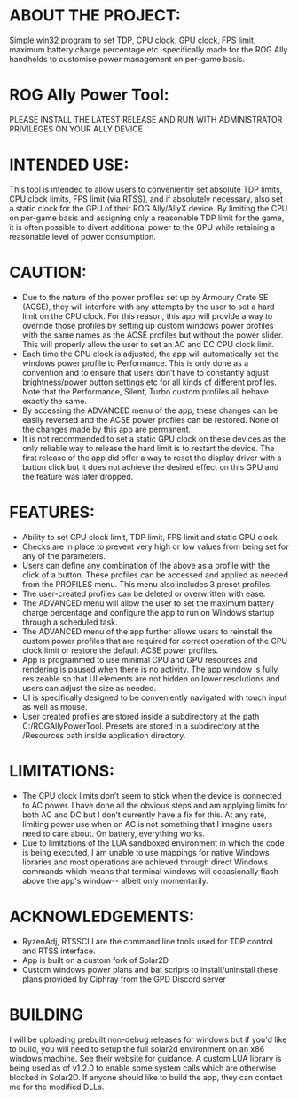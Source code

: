 # ABOUT THE PROJECT:
Simple win32 program to set TDP, CPU clock, GPU clock, FPS limit, maximum battery charge percentage etc. specifically made for the ROG Ally handhelds to customise power management on per-game basis. 

# ROG Ally Power Tool:

PLEASE INSTALL THE LATEST RELEASE AND RUN WITH ADMINISTRATOR PRIVILEGES ON YOUR ALLY DEVICE

# INTENDED USE:
This tool is intended to allow users to conveniently set absolute TDP limits, CPU clock limits, FPS limit (via RTSS), and if absolutely necessary, also set a static clock for the GPU of their ROG Ally/AllyX device.
By limiting the CPU on per-game basis and assigning only a reasonable TDP limit for the game, it is often possible to divert additional power to the GPU while retaining a reasonable level of power consumption. 

# CAUTION:
- Due to the nature of the power profiles set up by Armoury Crate SE (ACSE), they will interfere with any attempts by the user to set a hard limit on the CPU clock. For this reason, this app will provide a way to override those profiles by setting up custom windows power profiles with the same names as the ACSE profiles but without the power slider. This will properly allow the user to set an AC and DC CPU clock limit.
- Each time the CPU clock is adjusted, the app will automatically set the windows power profile to Performance. This is only done as a convention and to ensure that users don’t have to constantly adjust brightness/power button settings etc for all kinds of different profiles. Note that the Performance, Silent, Turbo custom profiles all behave exactly the same.
- By accessing the ADVANCED menu of the app, these changes can be easily reversed and the ACSE power profiles can be restored. None of the changes made by this app are permanent. 
- It is not recommended to set a static GPU clock on these devices as the only reliable way to release the hard limit is to restart the device. The first release of the app did offer a way to reset the display driver with a button click but it does not achieve the desired effect on this GPU and the feature was later dropped. 

# FEATURES:
- Ability to set CPU clock limit, TDP limit, FPS limit and static GPU clock.
- Checks are in place to prevent very high or low values from being set for any of the parameters. 
- Users can define any combination of the above as a profile with the click of a button. These profiles can be accessed and applied as needed from the PROFILES menu. This menu also includes 3 preset profiles. 
- The user-created profiles can be deleted or overwritten with ease. 
- The ADVANCED menu will allow the user to set the maximum battery charge percentage and configure the app to run on Windows startup through a scheduled task.
- The ADVANCED menu of the app further allows users to reinstall the custom power profiles that are required for correct operation of the CPU clock limit or restore the default ACSE power profiles. 
- App is programmed to use minimal CPU and GPU resources and rendering is paused when there is no activity. The app window is fully resizeable so that UI elements are not hidden on lower resolutions and users can adjust the size as needed. 
- UI is specifically designed to be conveniently navigated with touch input as well as mouse. 
- User created profiles are stored inside a subdirectory at the path C:/ROGAllyPowerTool. Presets are stored in a subdirectory at the /Resources path inside application directory. 

# LIMITATIONS:
- The CPU clock limits don’t seem to stick when the device is connected to AC power. I have done all the obvious steps and am applying limits for both AC and DC but I don’t currently have a fix for this. At any rate, limiting power use when on AC is not something that I imagine users need to care about. On battery, everything works. 
- Due to limitations of the LUA sandboxed environment in which the code is being executed, I am unable to use mappings for native Windows libraries and most operations are achieved through direct Windows commands which means that terminal windows will occasionally flash above the app's window-- albeit only momentarily.

# ACKNOWLEDGEMENTS:
- RyzenAdj, RTSSCLI are the command line tools used for TDP control and RTSS interface. 
- App is built on a custom fork of Solar2D
- Custom windows power plans and bat scripts to install/uninstall these plans provided by Ciphray from the GPD Discord server

# BUILDING
I will be uploading prebuilt non-debug releases for windows but if you'd like to build, you will need to setup the full solar2d environment on an x86 windows machine. See their website for guidance.
A custom LUA library is being used as of v1.2.0 to enable some system calls which are otherwise blocked in Solar2D. If anyone should like to build the app, they can contact me for the modified DLLs.

